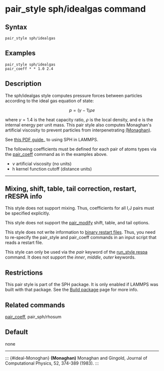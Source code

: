 # pair_style sph/idealgas command

## Syntax

``` LAMMPS
pair_style sph/idealgas
```

## Examples

``` LAMMPS
pair_style sph/idealgas
pair_coeff * * 1.0 2.4
```

## Description

The sph/idealgas style computes pressure forces between particles
according to the ideal gas equation of state:

$$p = (\gamma - 1) \rho e$$

where $\gamma = 1.4$ is the heat capacity ratio, $\rho$ is the local
density, and e is the internal energy per unit mass. This pair style
also computes Monaghan\'s artificial viscosity to prevent particles from
interpenetrating [(Monaghan)](ideal-Monoghan).

See [this PDF guide](PDF/SPH_LAMMPS_userguide.pdf)\_ to using SPH in
LAMMPS.

The following coefficients must be defined for each pair of atoms types
via the [pair_coeff](pair_coeff) command as in the examples above.

-   $\nu$ artificial viscosity (no units)
-   h kernel function cutoff (distance units)

------------------------------------------------------------------------

## Mixing, shift, table, tail correction, restart, rRESPA info

This style does not support mixing. Thus, coefficients for all I,J pairs
must be specified explicitly.

This style does not support the [pair_modify](pair_modify) shift, table,
and tail options.

This style does not write information to [binary restart
files](restart). Thus, you need to re-specify the pair_style and
pair_coeff commands in an input script that reads a restart file.

This style can only be used via the *pair* keyword of the [run_style
respa](run_style) command. It does not support the *inner*, *middle*,
*outer* keywords.

## Restrictions

This pair style is part of the SPH package. It is only enabled if LAMMPS
was built with that package. See the [Build package](Build_package) page
for more info.

## Related commands

[pair_coeff](pair_coeff), pair_sph/rhosum

## Default

none

------------------------------------------------------------------------

::: {#ideal-Monoghan}
**(Monaghan)** Monaghan and Gingold, Journal of Computational Physics,
52, 374-389 (1983).
:::
